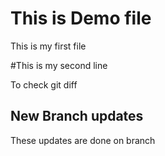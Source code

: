 # This is Demo file

This is my first file

#This is my second line

To check git diff


## New Branch updates
These updates are done on branch